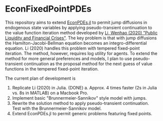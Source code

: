 # EconFixedPointPDEs
This repository aims to extend [EconPDEs.jl](https://github.com/matthieugomez/EconPDEs.jl) to permit jump diffusions
in endogenous state variables by applying pseudo-transient continuation to the value function iteration method
developed by [Li, Wenhao (2020)
"Public Liquidity and Financial Crises"](https://papers.ssrn.com/sol3/papers.cfm?abstract_id=3175101).
The key problem is that with jump diffusions the Hamilton-Jacobi-Bellman equation becomes an integro-differential equation.
Li (2020) handles this problem with tempered fixed-point iteration.
The method, however, requires log utility for agents. To extend the method for more general preferences and models,
I plan to use pseudo-transient continuation as the proposal method for the next guess of value functions in the
tempered fixed-point iteration.


The current plan of development is

1. Replicate Li (2020) in Julia. (DONE)
    a. Approx. 4 times faster (2s in Julia vs. 8s in MATLAB) on a Macbook Pro.
2. Implement basic "Brunnermeier-Sannikov" style model with jumps.
3. Rewrite the solution method to apply pseudo-transient continuation. Test with the Brunnermeier-Sannikov model.
4. Extend EconPDEs.jl to permit generic problems featuring fixed points.
